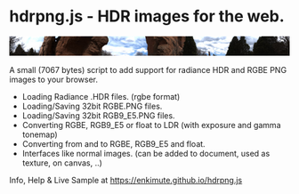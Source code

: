 # hdrpng.js - HDR images for the web.

<IMG SRC="hdrpng.jpg">

A small (7067 bytes) script to add support for radiance HDR and RGBE PNG images to your browser.

* Loading Radiance .HDR files. (rgbe format)
* Loading/Saving 32bit RGBE.PNG files.
* Loading/Saving 32bit RGB9_E5.PNG files.
* Converting RGBE, RGB9_E5 or float to LDR (with exposure and gamma tonemap)
* Converting from and to RGBE, RGB9_E5 and float.
* Interfaces like normal images. (can be added to document, used as texture, on canvas, ..)

Info, Help & Live Sample at <https://enkimute.github.io/hdrpng.js>
